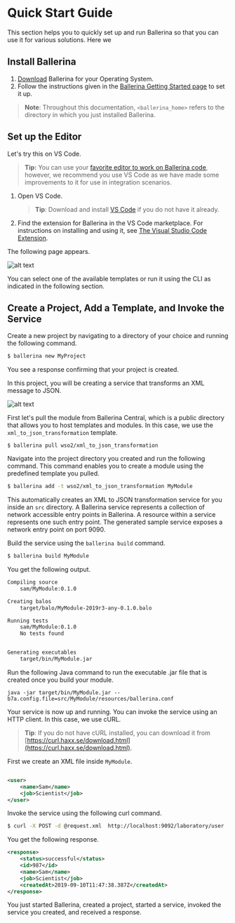 # Quick Start Guide

This section helps you to quickly set up and run Ballerina so that you can use it for various solutions. Here we 

## Install Ballerina

1. [Download](https://ballerina.io/downloads) Ballerina for your Operating System. 
1. Follow the instructions given in the [Ballerina Getting Started page](https://ballerina.io/learn/getting-started/) to set it up. 

> **Note**: Throughout this documentation, `<ballerina_home>` refers to the directory in which you just installed Ballerina.

## Set up the Editor

Let's try this on VS Code.

> **Tip:** You can use your [favorite editor to work on Ballerina code](https://ballerina.io/learn/tools-ides/), however, we recommend you use VS Code as we have made some improvements to it for use in integration scenarios.

1. Open VS Code.
   > **Tip**: Download and install [VS Code](https://code.visualstudio.com/Download) if you do not have it already.

2. Find the extension for Ballerina in the VS Code marketplace. For instructions on installing and using it, see [The Visual Studio Code Extension](https://ballerina.io/learn/tools-ides/vscode-plugin/).

The following page appears.

![alt text](../../assets/img/vs-code-landing.png)

You can select one of the available templates or run it using the CLI as indicated in the following section.

## Create a Project, Add a Template, and Invoke the Service

Create a new project by navigating to a directory of your choice and running the following command. 

```bash
$ ballerina new MyProject
```

You see a response confirming that your project is created.

In this project, you will be creating a service that transforms an XML message to JSON.

![alt text](../../assets/img/xml-json.png)

First let's pull the module from Ballerina Central, which is a public directory that allows you to host templates and modules. In this case, we use the `xml_to_json_transformation` template.

```
$ ballerina pull wso2/xml_to_json_transformation
```

Navigate into the project directory you created and run the following command. This command enables you to create a module using the predefined template you pulled.

```bash
$ ballerina add -t wso2/xml_to_json_transformation MyModule
```

This automatically creates an XML to JSON transformation service for you inside an `src` directory. A Ballerina service represents a collection of network accessible entry points in Ballerina. A resource within a service represents one such entry point. The generated sample service exposes a network entry point on port 9090.

Build the service using the `ballerina build` command.

```bash
$ ballerina build MyModule
```

You get the following output.

```bash
Compiling source
	sam/MyModule:0.1.0

Creating balos
	target/balo/MyModule-2019r3-any-0.1.0.balo

Running tests
    sam/MyModule:0.1.0
	No tests found


Generating executables
	target/bin/MyModule.jar
```

Run the following Java command to run the executable .jar file that is created once you build your module.

```
java -jar target/bin/MyModule.jar --b7a.config.file=src/MyModule/resources/ballerina.conf
```

Your service is now up and running. You can invoke the service using an HTTP client. In this case, we use cURL.

> **Tip**: If you do not have cURL installed, you can download it from [https://curl.haxx.se/download.html](https://curl.haxx.se/download.html).

First we create an XML file inside `MyModule`.

```xml

<user>
    <name>Sam</name>
    <job>Scientist</job>
</user>

```

Invoke the service using the following curl command.

```bash
$ curl -X POST -d @request.xml  http://localhost:9092/laboratory/user  -H "Content-Type: text/xml"
```

You get the following response.

```xml
<response>
    <status>successful</status>
    <id>987</id>
    <name>Sam</name>
    <job>Scientist</job>
    <createdAt>2019-09-10T11:47:38.387Z</createdAt>
</response>

```

You just started Ballerina, created a project, started a service, invoked the service you created, and received a response.
